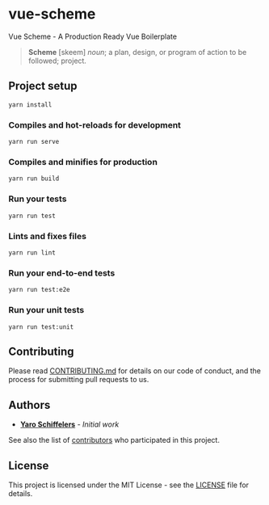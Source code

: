 # vue-scheme
Vue Scheme - A Production Ready Vue Boilerplate

> **Scheme** [skeem] *noun*; a plan, design, or program of action to be followed; project.

## Project setup
```
yarn install
```

### Compiles and hot-reloads for development
```
yarn run serve
```

### Compiles and minifies for production
```
yarn run build
```

### Run your tests
```
yarn run test
```

### Lints and fixes files
```
yarn run lint
```

### Run your end-to-end tests
```
yarn run test:e2e
```

### Run your unit tests
```
yarn run test:unit
```



## Contributing

Please read [CONTRIBUTING.md](CONTRIBUTING.md) for details on our code of conduct, and the process for submitting pull requests to us.

## Authors

* [**Yaro Schiffelers**](https://github.com/yaroschiffelers) - *Initial work* 

See also the list of [contributors](https://github.com/yaroschiffelers/vue-scheme/contributors) who participated in this project.

## License

This project is licensed under the MIT License - see the [LICENSE](LICENSE) file for details.
